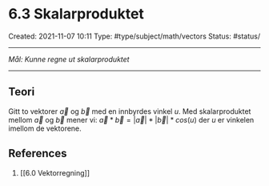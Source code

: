 # 6.3 Skalarproduktet
Created: 2021-11-07 10:11
Type: #type/subject/math/vectors 
Status: #status/

---

*Mål: Kunne regne ut skalarproduktet*

---

## Teori

Gitt to vektorer $\vec a$ og $\vec b$ med en innbyrdes vinkel $u$. Med skalarproduktet mellom $\vec a$ og $\vec b$ mener vi: $\vec a*\vec b=|\vec a|*|\vec b|*cos(u)$ der $u$ er vinkelen imellom de vektorene.

## References
1. [[6.0 Vektorregning]]